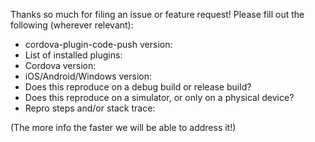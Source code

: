 Thanks so much for filing an issue or feature request! Please fill out the following (wherever relevant):

* cordova-plugin-code-push version: 
* List of installed plugins:
* Cordova version:
* iOS/Android/Windows version:
* Does this reproduce on a debug build or release build?
* Does this reproduce on a simulator, or only on a physical device?
* Repro steps and/or stack trace:

(The more info the faster we will be able to address it!)
